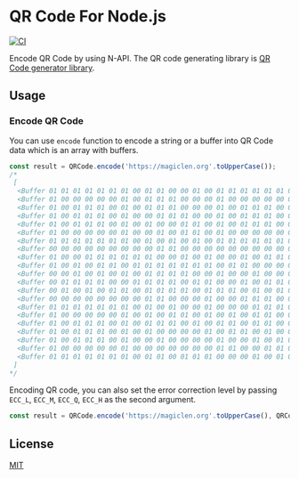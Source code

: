 QR Code For Node.js
=================================

[![CI](https://github.com/magiclen/node-qr-code/actions/workflows/ci.yml/badge.svg)](https://github.com/magiclen/node-qr-code/actions/workflows/ci.yml)

Encode QR Code by using N-API. The QR code generating library is [QR Code generator library](https://www.nayuki.io/page/qr-code-generator-library "QR Code generator library").

## Usage

### Encode QR Code

You can use `encode` function to encode a string or a buffer into QR Code data which is an array with buffers.

```javascript
const result = QRCode.encode('https://magiclen.org'.toUpperCase());
/*
 [
  <Buffer 01 01 01 01 01 01 01 00 01 01 00 00 01 00 01 01 01 01 01 01 01>,
  <Buffer 01 00 00 00 00 00 01 00 01 01 01 00 00 00 01 00 00 00 00 00 01>,
  <Buffer 01 00 01 01 01 00 01 00 01 01 01 00 00 00 01 00 01 01 01 00 01>,
  <Buffer 01 00 01 01 01 00 01 00 00 01 01 01 00 00 01 00 01 01 01 00 01>,
  <Buffer 01 00 01 01 01 00 01 00 01 00 00 01 01 00 01 00 01 01 01 00 01>,
  <Buffer 01 00 00 00 00 00 01 00 00 01 00 01 01 00 01 00 00 00 00 00 01>,
  <Buffer 01 01 01 01 01 01 01 00 01 00 01 00 01 00 01 01 01 01 01 01 01>,
  <Buffer 00 00 00 00 00 00 00 00 00 01 01 00 00 00 00 00 00 00 00 00 00>,
  <Buffer 01 00 00 01 01 01 01 01 01 00 00 01 00 01 00 00 01 00 01 01 01>,
  <Buffer 01 00 01 00 01 01 00 01 01 01 01 01 01 01 00 01 01 00 00 00 00>,
  <Buffer 00 00 01 00 01 00 01 00 01 01 01 01 00 00 01 00 00 01 00 00 00>,
  <Buffer 00 01 01 01 01 00 00 01 01 01 01 00 01 01 00 00 01 00 01 01 00>,
  <Buffer 00 01 00 01 00 01 01 00 01 01 01 01 00 01 01 01 00 01 00 01 01>,
  <Buffer 00 00 00 00 00 00 00 00 01 01 00 00 00 01 00 00 01 01 01 00 00>,
  <Buffer 01 01 01 01 01 01 01 00 01 00 01 00 00 01 00 00 00 01 01 01 00>,
  <Buffer 01 00 00 00 00 00 01 00 01 00 01 01 00 01 00 01 00 01 01 00 00>,
  <Buffer 01 00 01 01 01 00 01 00 01 01 01 00 01 00 01 01 00 01 01 00 00>,
  <Buffer 01 00 01 01 01 00 01 00 01 00 00 00 00 01 00 01 01 00 01 00 00>,
  <Buffer 01 00 01 01 01 00 01 00 00 01 00 00 00 00 01 00 00 01 00 01 01>,
  <Buffer 01 00 00 00 00 00 01 00 00 00 00 00 00 00 01 01 00 00 01 01 00>,
  <Buffer 01 01 01 01 01 01 01 00 01 01 00 01 01 01 00 00 00 01 00 01 00>
 ]
*/
```

Encoding QR code, you can also set the error correction level by passing `ECC_L`, `ECC_M`, `ECC_Q`, `ECC_H` as the second argument.

```javascript
const result = QRCode.encode('https://magiclen.org'.toUpperCase(), QRCode.ECC_H);
```

## License

[MIT](LICENSE)
